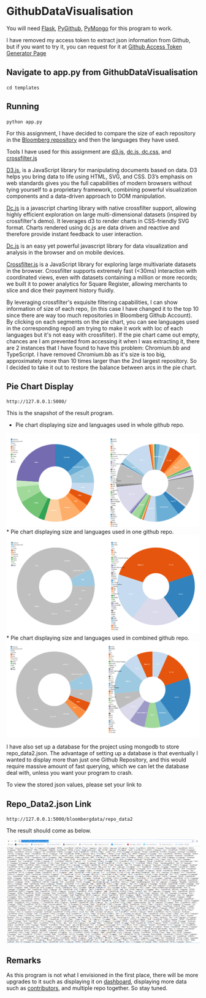 # GithubDataVisualisation

You will need <a href="http://flask.pocoo.org/">Flask</a>, 
<a href="https://pygithub.readthedocs.io/en/latest/introduction.html">PyGithub</a>, 
<a href = "https://api.mongodb.com/python/current/">PyMongo</a> for this program to work.

I have removed my access token to extract json information from Github, but if you want to try it,
you can request for it at <a href="https://github.com/settings/tokens">Github Access Token Generator Page</a>

## Navigate to app.py from GithubDataVisualisation 

`cd templates `

## Running 

`python app.py`

For this assignment, I have decided to compare the size of each repository in the <a href="https://www.google.ie/search?q=loomberg+github&oq=loomberg+github&aqs=chrome..69i57j0l5.4607j0j4&sourceid=chrome&ie=UTF-8">
Bloomberg repository</a> and then the languages they have used. <br />

Tools I have used for this assignment are <a href="https://d3js.org/">d3.js</a>, 
<a href="https://dc-js.github.io/dc.js/">dc.js, dc.css</a>, and 
<a href="http://square.github.io/crossfilter/">crossfilter.js</a>

<a href="https://d3js.org/">D3.js</a>, is a JavaScript library for manipulating documents based on data. D3 helps you bring data to life using HTML, SVG, and CSS. D3’s emphasis on web standards gives you the full capabilities of modern browsers without tying yourself to a proprietary framework, combining powerful visualization components and a data-driven approach to DOM manipulation.

<a href="https://dc-js.github.io/dc.js/">Dc.js</a> is a javascript charting library with native crossfilter support, allowing highly efficient exploration on large multi-dimensional datasets (inspired by crossfilter's demo). It leverages d3 to render charts in CSS-friendly SVG format. Charts rendered using dc.js are data driven and reactive and therefore provide instant feedback to user interaction.

<a href="https://dc-js.github.io/dc.js/">Dc.js</a> is an easy yet powerful javascript library for data visualization and analysis in the browser and on mobile devices.

<a href="http://square.github.io/crossfilter/">Crossfilter.js</a> is a JavaScript library for exploring large multivariate datasets in the browser. Crossfilter supports extremely fast (<30ms) interaction with coordinated views, even with datasets containing a million or more records; we built it to power analytics for Square Register, allowing merchants to slice and dice their payment history fluidly.

By leveraging crossfilter's exquisite filtering capabilities, I can show information of size of each repo, (in this case 
I have changed it to the top 10 since there are way too much repositories in Bloomberg Github Account). By clicking on each 
segments on the pie chart, you can see languages used in the corresponding repo(I am trying to make it work with loc of each languages
but it's not easy with crossfilter). If the pie chart came out empty, chances are I am prevented from accessing it when I
was extracting it, there are 2 instances that I have found to have this problem: Chromium.bb and TypeScript. I have removed
Chromium.bb as it's size is too big, approximately more than 10 times larger than the 2nd largest repository. So I decided 
to take it out to restore the balance between arcs in the pie chart.

## Pie Chart Display ##

`http://127.0.0.1:5000/`

This is the snapshot of the result program. 

* Pie chart displaying size and languages used in whole github repo. <br />
<img src="https://github.com/adamlkl/GithubDataVisualisation/blob/master/Results/pie%20origin.PNG">
* Pie chart displaying size and languages used in one github repo. <br />
<img src="https://github.com/adamlkl/GithubDataVisualisation/blob/master/Results/pie%20res1.PNG">
* Pie chart displaying size and languages used in combined github repo. <br />
<img src="https://github.com/adamlkl/GithubDataVisualisation/blob/master/Results/pie%20res2.PNG">

I have also set up a database for the project using mongodb to store repo_data2.json. The advantage of setting up a database
is that eventually I wanted to display more than just one Github Repository, and this would require massive amount of fast 
querying, which we can let the database deal with, unless you want your program to crash. 

To view the stored json values, please set your link to 

## Repo_Data2.json Link

`http://127.0.0.1:5000/bloombergdata/repo_data2`

The result should come as below. <br />

<img src="https://github.com/adamlkl/GithubDataVisualisation/blob/master/Results/repo_data2%20in%20json.PNG">

## Remarks ##
As this program is not what I envisioned in the first place, there will be more upgrades to it such as displaying it on 
<a href="https://keen.github.io/dashboards/">dashboard</a>, displaying more data such as 
<a href="https://github.com/adamlkl/GithubDataVisualisation/blob/master/Contributors_Data.json">contributors</a>,
and multiple repo together. So stay tuned. 
